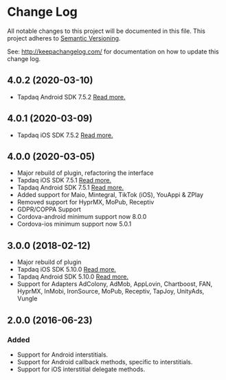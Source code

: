 # Change Log
All notable changes to this project will be documented in this file.
This project adheres to [Semantic Versioning](http://semver.org/).

See: http://keepachangelog.com/ for documentation on how to update this change log.
## 4.0.2 (2020-03-10)
- Tapdaq Android SDK 7.5.2 [Read more.](https://github.com/tapdaq/tapdaq-android-sdk/blob/master/CHANGELOG.md)

## 4.0.1 (2020-03-09)
- Tapdaq iOS SDK 7.5.2 [Read more.](https://github.com/tapdaq/tapdaq-ios-sdk/blob/master/CHANGELOG.md)

## 4.0.0 (2020-03-05)
- Major rebuild of plugin, refactoring the interface
- Tapdaq iOS SDK 7.5.1 [Read more.](https://github.com/tapdaq/tapdaq-ios-sdk/blob/master/CHANGELOG.md)
- Tapdaq Android SDK 7.5.1 [Read more.](https://github.com/tapdaq/tapdaq-android-sdk/blob/master/CHANGELOG.md)
- Added support for Maio, Mintegral, TikTok (iOS), YouAppi & ZPlay
- Removed support for HyprMX, MoPub, Receptiv
- GDPR/COPPA Support
- Cordova-android minimum support now 8.0.0
- Cordova-ios minimum support now 5.0.1

## 3.0.0 (2018-02-12)
- Major rebuild of plugin
- Tapdaq iOS SDK 5.10.0 [Read more.](https://github.com/tapdaq/tapdaq-ios-sdk/blob/master/CHANGELOG.md)
- Tapdaq Android SDK 5.10.0 [Read more.](https://github.com/tapdaq/tapdaq-android-sdk/blob/master/CHANGELOG.md)
- Support for Adapters AdColony, AdMob, AppLovin, Chartboost, FAN, HyprMX, InMobi, IronSource, MoPub, Receptiv, TapJoy, UnityAds, Vungle

## 2.0.0 (2016-06-23)
### Added
- Support for Android interstitials.
- Support for Android callback methods, specific to interstitials.
- Support for iOS interstitial delegate methods.
